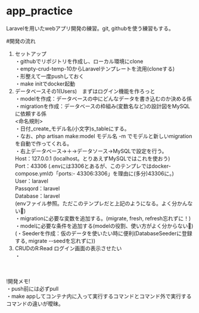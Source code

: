 # app_practice
Laravelを用いたwebアプリ開発の練習。git, githubを使う練習もする。

#開発の流れ
1. セットアップ <br>
   ・githubでリポジトリを作成し、ローカル環境にclone <br>
   ・empty-crud-temp-10からLaravelテンプレートを流用(cloneする) <br>
   ・形整えて一度pushしておく <br>
   ・make initでdocker起動 <br>
2. データベースその1(Users)　まずはログイン機能を作ろっと <br>
   ・modelを作成：データベースの中にどんなデータを書き込むのか決める係 <br>
   ・migrationを作成：データベースの枠組み(変数名など)の設計図をMySQLに依頼する係 <br>
     <命名規則> <br>
       ・日付_create_モデル名(小文字)s_tableにする。 <br>
       ・なお、php artisan make:model モデル名 -m でモデルと新しいmigrationを自動で作ってくれる。<br>
   ・右上データベース→＋→データソース→MySQLで設定を行う。<br>
     Host：127.0.0.1 (localhost。とりあえずMySQLではこれを使おう) <br>
     Port：43306 (.envには3306とあるが、このテンプレではdocker-compose.ymlの「ports:- 43306:3306」を理由に(多分)43306に。) <br>
     User：laravel  <br>
     Passqord：laravel  <br>
     Database：laravel  <br>
     (envファイル参照。ただこのテンプレだと上記のようになる。よく分かんない🤷) <br>
   ・migrationに必要な変数を追加する。(migrate, fresh, refresh忘れずに！)   <br>
   ・modelに必要な条件を追加する(modelの役割、使い方がよく分からない🤷)  <br>
   (・Seederを作成：仮のデータを使いたい時に便利(DatabaseSeederに登録する, migrate --seedを忘れずに)) <br>
3. CRUDのR:Read ログイン画面の表示させたい <br>
   ・
      

<br>
<br>
!開発メモ!  <br>
・push前には必ずpull  <br>
・make appしてコンテナ内に入って実行するコマンドとコマンド外で実行するコマンドの違いが曖昧。  <br>
